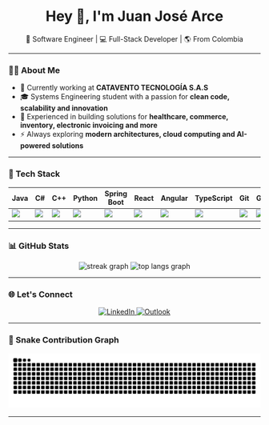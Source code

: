 <h1 align="center">Hey 👋, I'm Juan José Arce</h1>

<p align="center">
  🚀 Software Engineer | 💻 Full-Stack Developer | 🌎 From Colombia
</p>

---

### 👨‍💻 About Me
- 💼 Currently working at **CATAVENTO TECNOLOGÍA S.A.S**
- 🎓 Systems Engineering student with a passion for **clean code, scalability and innovation**
- 🧠 Experienced in building solutions for **healthcare, commerce, inventory, electronic invoicing and more**
- ⚡ Always exploring **modern architectures, cloud computing and AI-powered solutions**

---

### 🚀 Tech Stack

| Java | C# | C++ | Python | Spring Boot | React | Angular | TypeScript | Git | GitHub | MySQL | PostgreSQL | Docker |
|------|----|-----|--------|-------------|-------|---------|------------|-----|--------|-------|------------|--------|
| <img src="https://cdn.jsdelivr.net/gh/devicons/devicon/icons/java/java-original.svg" height="50"/> | <img src="https://cdn.jsdelivr.net/gh/devicons/devicon/icons/csharp/csharp-original.svg" height="50"/> | <img src="https://cdn.jsdelivr.net/gh/devicons/devicon/icons/cplusplus/cplusplus-original.svg" height="50"/> | <img src="https://cdn.jsdelivr.net/gh/devicons/devicon/icons/python/python-original.svg" height="50"/> | <img src="https://cdn.jsdelivr.net/gh/devicons/devicon/icons/spring/spring-original.svg" height="50"/> | <img src="https://cdn.jsdelivr.net/gh/devicons/devicon/icons/react/react-original.svg" height="50"/> | <img src="https://cdn.jsdelivr.net/gh/devicons/devicon/icons/angular/angular-original.svg" height="50"/> | <img src="https://cdn.jsdelivr.net/gh/devicons/devicon/icons/typescript/typescript-original.svg" height="50"/> | <img src="https://cdn.jsdelivr.net/gh/devicons/devicon/icons/git/git-original.svg" height="50"/> | <img src="https://cdn.jsdelivr.net/gh/devicons/devicon/icons/github/github-original.svg" height="50"/> | <img src="https://cdn.jsdelivr.net/gh/devicons/devicon/icons/mysql/mysql-original.svg" height="50"/> | <img src="https://cdn.jsdelivr.net/gh/devicons/devicon/icons/postgresql/postgresql-original.svg" height="50"/> | <img src="https://cdn.jsdelivr.net/gh/devicons/devicon/icons/docker/docker-original.svg" height="50"/> |

---

### 📊 GitHub Stats
<div align="center">
  <img src="https://streak-stats.demolab.com?user=juanjarce&theme=radical&hide_border=false&border_radius=5" height="150" alt="streak graph" />
  <img src="https://github-readme-stats.vercel.app/api/top-langs/?username=juanjarce&layout=compact&theme=radical" height="150" alt="top langs graph" />
</div>

---

### 🌐 Let's Connect
<div align="center">
  <a href="https://www.linkedin.com/in/juanjarce" target="_blank">
    <img src="https://img.shields.io/static/v1?message=LinkedIn&logo=linkedin&label=&color=0077B5&logoColor=white&style=for-the-badge" height="35" alt="LinkedIn" />
  </a>
  <a href="mailto:juanj.arcea@outlook.com" target="_blank">
    <img src="https://img.shields.io/static/v1?message=Outlook&logo=microsoft-outlook&label=&color=0078D4&logoColor=white&style=for-the-badge" height="35" alt="Outlook" />
  </a>
</div>

---

### 🐍 Snake Contribution Graph
<img src="https://raw.githubusercontent.com/juanjarce/juanjarce/output/snake.svg" alt="Snake animation" />

---
